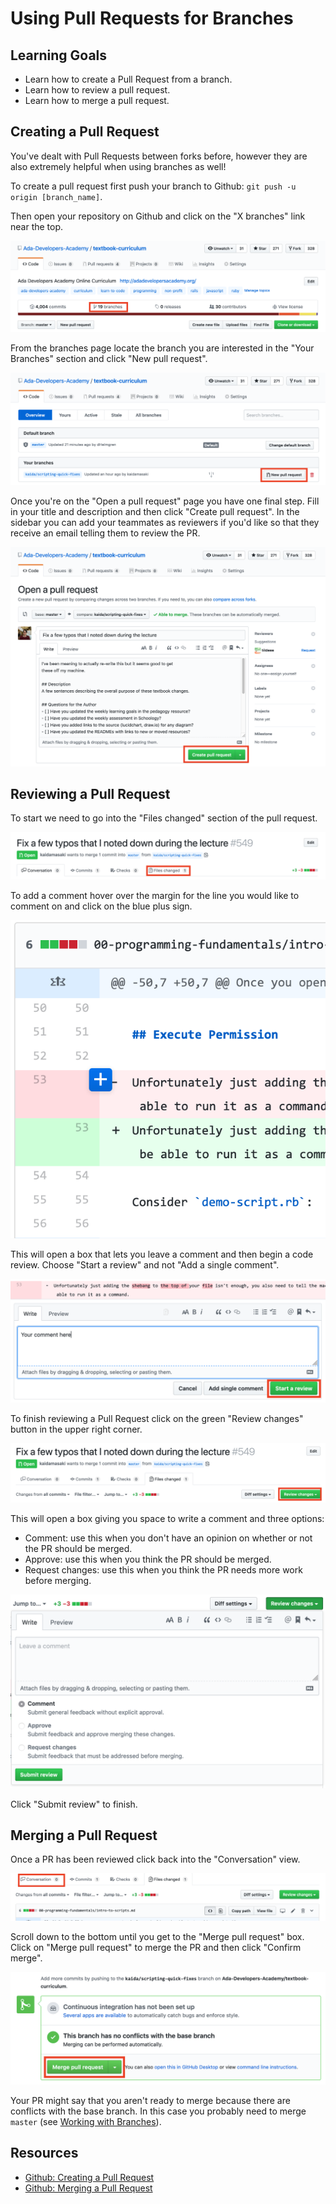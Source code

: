 # Using Pull Requests for Branches

## Learning Goals
- Learn how to create a Pull Request from a branch.
- Learn how to review a pull request.
- Learn how to merge a pull request.

## Creating a Pull Request

You've dealt with Pull Requests between forks before, however they are also extremely helpful when using branches as well!

To create a pull request first push your branch to Github: `git push -u origin [branch_name]`.

Then open your repository on Github and click on the "X branches" link near the top.

![A screenshot of Github showing the location of the branch link](images/branch-button.png)

From the branches page locate the branch you are interested in the "Your Branches" section and click "New pull request".

![A screenshot of Github showing the location of the "New pull request" button.](images/new-pr-button.png)

Once you're on the "Open a pull request" page you have one final step.  Fill in your title and description and then click "Create pull request".  In the sidebar you can add your teammates as reviewers if you'd like so that they receive an email telling them to review the PR.

![A screenshot of Github showing the location of the "Create pull request" button.](images/create-pull-request.png)

## Reviewing a Pull Request

To start we need to go into the "Files changed" section of the pull request.

![A screenshot showing the files changed link.](images/files-changed-button.png)

To add a comment hover over the margin for the line you would like to comment on and click on the blue plus sign.

![A screenshot showing the comment plus sign button.](images/add-a-comment-button.png)

This will open a box that lets you leave a comment and then begin a code review.  Choose "Start a review" and not "Add a single comment".

![A screenshot of the review comment window.](images/add-a-comment.png)

To finish reviewing a Pull Request click on the green "Review changes" button in the upper right corner.

![A screenshot of Github showing the location of the "Review changes" button.](images/review-changes-button.png)

This will open a box giving you space to write a comment and three options:

- Comment: use this when you don't have an opinion on whether or not the PR should be merged.
- Approve: use this when you think the PR should be merged.
- Request changes: use this when you think the PR needs more work before merging.

![A screenshot showing Github's "Review changes" dialog.](images/review-changes-dialog.png)

Click "Submit review" to finish.

## Merging a Pull Request

Once a PR has been reviewed click back into the "Conversation" view.

![A screenshot showing the conversation view button for a PR.](images/conversation-button.png)

Scroll down to the bottom until you get to the "Merge pull request" box.  Click on "Merge pull request" to merge the PR and then click "Confirm merge".

![A screenshot of the PR merging UI.](images/merge-pull-request.png)

Your PR might say that you aren't ready to merge because there are conflicts with the base branch.  In this case you probably need to merge `master` (see [Working with Branches](#working-with-branches)).

## Resources

- [Github: Creating a Pull Request](https://help.github.com/en/articles/creating-a-pull-request)
- [Github: Merging a Pull Request](https://help.github.com/en/articles/merging-a-pull-request)
